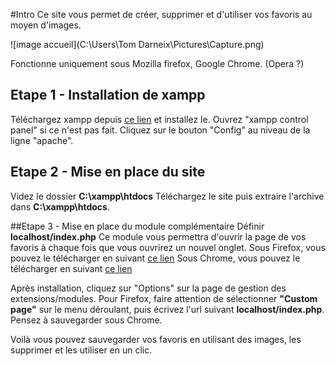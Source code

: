 #Intro
Ce site vous permet de créer, supprimer et d'utiliser vos favoris au moyen d'images.

![image accueil](C:\Users\Tom Darneix\Pictures\Capture.png)

Fonctionne uniquement sous Mozilla firefox, Google Chrome. (Opera ?)

## Etape 1 - Installation de xampp
Téléchargez xampp depuis [ce lien](https://www.apachefriends.org/fr/download.html) et installez le.
Ouvrez "xampp control panel" si ce n'est pas fait.
Cliquez sur le bouton "Config" au niveau de la ligne "apache".


## Etape 2 - Mise en place du site
Videz le dossier **C:\xampp\htdocs**
Téléchargez le site puis extraire l'archive dans **C:\xampp\htdocs**.

##Etape 3 - Mise en place du module complémentaire
Définir **localhost/index.php**
Ce module vous permettra d'ouvrir la page de vos favoris à chaque fois que vous ouvrirez un nouvel onglet.
Sous Firefox, vous pouvez le télécharger en suivant [ce lien](https://addons.mozilla.org/fr/firefox/addon/new-tab-override/?src=search)
Sous Chrome, vous pouvez le télécharger en suivant [ce lien](https://chrome.google.com/webstore/detail/new-tab-redirect/icpgjfneehieebagbmdbhnlpiopdcmna?hl=fr)

Après installation, cliquez sur "Options" sur la page de gestion des extensions/modules.
Pour Firefox, faire attention de sélectionner **"Custom page"** sur le menu déroulant, puis écrivez l'url suivant **localhost/index.php**.
Pensez à sauvegarder sous Chrome.

Voilà vous pouvez sauvegarder vos favoris en utilisant des images, les supprimer et les utiliser en un clic.
